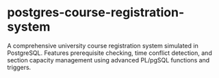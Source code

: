 # postgres-course-registration-system
A comprehensive university course registration system simulated in PostgreSQL. Features prerequisite checking, time conflict detection, and section capacity management using advanced PL/pgSQL functions and triggers.

